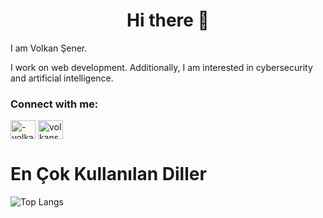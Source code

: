 <h1 align="center">Hi there 👋</h1>

<p>I am Volkan Şener.</p>  

<p>I work on web development. Additionally, I am interested in cybersecurity and artificial intelligence.</p>


<h3 align="left">Connect with me:</h3>
<p align="left">
<a href="https://linkedin.com/in/-volkansener-" target="blank"><img align="center" src="https://raw.githubusercontent.com/rahuldkjain/github-profile-readme-generator/master/src/images/icons/Social/linked-in-alt.svg" alt="-volkansener-" height="30" width="40" /></a>
<a href="https://instagram.com/volkansenersen" target="blank"><img align="center" src="https://raw.githubusercontent.com/rahuldkjain/github-profile-readme-generator/master/src/images/icons/Social/instagram.svg" alt="volkansenersen" height="30" width="40" /></a>
</p>

# En Çok Kullanılan Diller

![Top Langs](https://github-readme-stats.vercel.app/api/top-langs/?username=volkansenerrr&layout=compact&hide_border=true)

